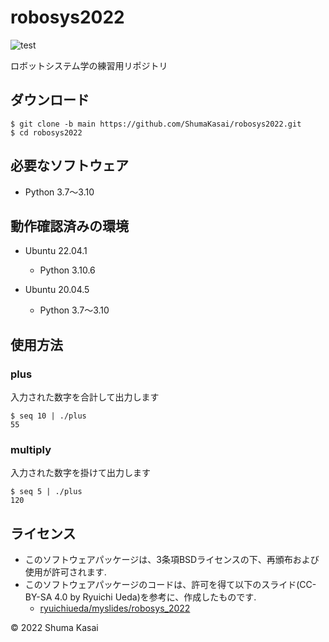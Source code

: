 # robosys2022

![test](https://github.com/ShumaKasai/robosys2022/actions/workflows/test.yml/badge.svg)

ロボットシステム学の練習用リポジトリ

## ダウンロード
```
$ git clone -b main https://github.com/ShumaKasai/robosys2022.git
$ cd robosys2022
```

## 必要なソフトウェア
- Python 3.7～3.10

## 動作確認済みの環境
- Ubuntu 22.04.1  
  - Python 3.10.6 

- Ubuntu 20.04.5  
  - Python 3.7～3.10

## 使用方法

### plus
入力された数字を合計して出力します
```
$ seq 10 | ./plus
55
```
### multiply
入力された数字を掛けて出力します
```
$ seq 5 | ./plus
120
```

## ライセンス
- このソフトウェアパッケージは、3条項BSDライセンスの下、再頒布および使用が許可されます.  
- このソフトウェアパッケージのコードは、許可を得て以下のスライド(CC-BY-SA 4.0 by Ryuichi Ueda)を参考に、作成したものです.
  - [ryuichiueda/myslides/robosys_2022](https://github.com/ryuichiueda/my_slides/tree/master/robosys_2022) 

© 2022 Shuma Kasai
